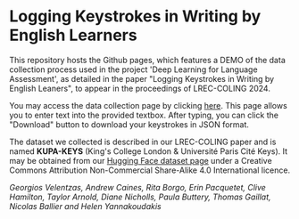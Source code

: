 # Logging Keystrokes in Writing by English Learners

This repository hosts the Github pages, which features a DEMO of the data collection process used in the project 'Deep Learning for Language Assessment', as detailed in the paper "Logging Keystrokes in Writing by English Leaners", to appear in the proceedings of LREC-COLING 2024.

You may access the data collection page by clicking [here](https://cambridgealta.github.io/keylog-pages/). This page allows you to enter text into the provided textbox. After typing, you can click the "Download" button to download your keystrokes in JSON format.

The dataset we collected is described in our LREC-COLING paper and is named **KUPA-KEYS** (King's College London & Université Paris Cité Keys). It may be obtained from our [Hugging Face dataset page](https://huggingface.co/datasets/ALTACambridge/KUPA-KEYS) under a Creative Commons Attribution Non-Commercial Share-Alike 4.0 International licence.

_Georgios Velentzas, Andrew Caines, Rita Borgo, Erin Pacquetet, Clive Hamilton, Taylor Arnold, Diane Nicholls, Paula Buttery, Thomas Gaillat, Nicolas Ballier and Helen Yannakoudakis_
